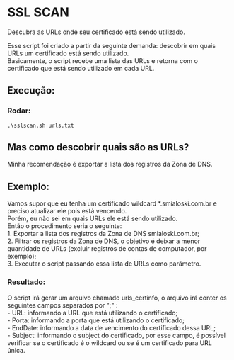 # SSL SCAN
  Descubra as URLs onde seu certificado está sendo utilizado.

  Esse script foi criado a partir da seguinte demanda: descobrir em quais URLs um certificado está sendo utilizado.  
  Basicamente, o script recebe uma lista das URLs e retorna com o certificado que está sendo utilizado em cada URL.

## Execução:
 ### Rodar:
    .\sslscan.sh urls.txt

## Mas como descobrir quais são as URLs?
Minha recomendação é exportar a lista dos registros da Zona de DNS.

## Exemplo:
  Vamos supor que eu tenha um certificado wildcard *.smialoski.com.br e preciso atualizar ele pois está vencendo.  
  Porém, eu não sei em quais URLs ele está sendo utilizado.  
  Então o procedimento seria o seguinte:  
      1. Exportar a lista dos registros da Zona de DNS smialoski.com.br;  
      2. Filtrar os registros da Zona de DNS, o objetivo é deixar a menor quantidade de URLs (excluir registros de contas de computador, por exemplo);  
      3. Executar o script passando essa lista de URLs como parâmetro.  

  ### Resultado:
  O script irá gerar um arquivo chamado urls_certinfo, o arquivo irá conter os seguintes campos separados por ";" :  
      - URL: informando a URL que está utilizando o certificado;  
      - Porta: informando a porta que está utilizando o certificado;  
      - EndDate: informando a data de vencimento do certificado dessa URL;  
      - Subject: informando o subject do certificado, por esse campo, é possível verificar se o certificado é o wildcard ou se é um certificado para URL única.  



